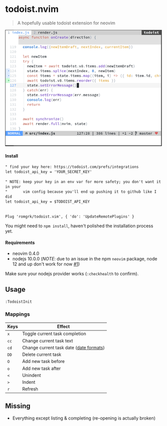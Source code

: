 # todoist.nvim

> A hopefully usable todoist extension for neovim

![alt text](./static/demo.gif)

#### Install

```vim
" find your key here: https://todoist.com/prefs/integrations
let todoist_api_key = 'YOUR_SECRET_KEY'

" NOTE: keep your key in an env var for more safety; you don't want it in your
"       vim config because you'll end up pushing it to github like I did
let todoist_api_key = $TODOIST_API_KEY


Plug 'romgrk/todoist.vim', { 'do': 'UpdateRemotePlugins' }
```

You might need to `npm install`, haven't polished the installation process yet.

#### Requirements

 - neovim 0.4.0
 - nodejs 10.0.0 (*NOTE*: due to an issue in the npm `neovim` package, node 12 and up don't work for now [#1](https://github.com/romgrk/todoist.nvim/issues/1))

Make sure your nodejs provider works (`:checkhealth` to confirm).

## Usage

`:TodoistInit`

### Mappings

|Keys|Effect|
|---|---|
|`x`|Toggle current task completion|
|`cc`|Change current task text|
|`cd`|Change current task date ([date formats](https://get.todoist.help/hc/en-us/articles/205325931-Due-Dates-Times))|
|`DD`|Delete current task|
|`O`|Add new task before|
|`o`|Add new task after|
|`<`|Unindent|
|`>`|Indent|
|`r`|Refresh|

## Missing

 - Everything except listing & completing (re-opening is actually broken)

